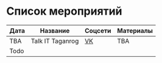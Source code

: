 # Список мероприятий

| Дата | Название         | Соцсети                        | Материалы |
|------|------------------|--------------------------------|-----------|
| TBA  | Talk IT Taganrog | [VK](https://vk.com/talkittgn) | TBA       |
| Todo |                  |                                |           |